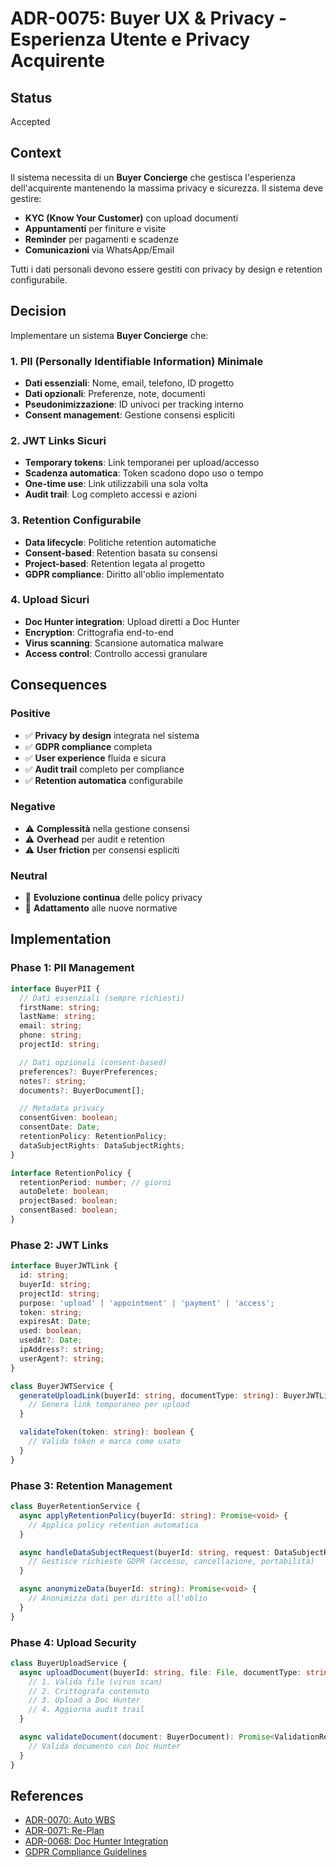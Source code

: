 # ADR-0075: Buyer UX & Privacy - Esperienza Utente e Privacy Acquirente

## Status

Accepted

## Context

Il sistema necessita di un **Buyer Concierge** che gestisca l'esperienza dell'acquirente mantenendo la massima privacy e sicurezza. Il sistema deve gestire:

- **KYC (Know Your Customer)** con upload documenti
- **Appuntamenti** per finiture e visite
- **Reminder** per pagamenti e scadenze
- **Comunicazioni** via WhatsApp/Email

Tutti i dati personali devono essere gestiti con privacy by design e retention configurabile.

## Decision

Implementare un sistema **Buyer Concierge** che:

### 1. **PII (Personally Identifiable Information) Minimale**

- **Dati essenziali**: Nome, email, telefono, ID progetto
- **Dati opzionali**: Preferenze, note, documenti
- **Pseudonimizzazione**: ID univoci per tracking interno
- **Consent management**: Gestione consensi espliciti

### 2. **JWT Links Sicuri**

- **Temporary tokens**: Link temporanei per upload/accesso
- **Scadenza automatica**: Token scadono dopo uso o tempo
- **One-time use**: Link utilizzabili una sola volta
- **Audit trail**: Log completo accessi e azioni

### 3. **Retention Configurabile**

- **Data lifecycle**: Politiche retention automatiche
- **Consent-based**: Retention basata su consensi
- **Project-based**: Retention legata al progetto
- **GDPR compliance**: Diritto all'oblio implementato

### 4. **Upload Sicuri**

- **Doc Hunter integration**: Upload diretti a Doc Hunter
- **Encryption**: Crittografia end-to-end
- **Virus scanning**: Scansione automatica malware
- **Access control**: Controllo accessi granulare

## Consequences

### Positive

- ✅ **Privacy by design** integrata nel sistema
- ✅ **GDPR compliance** completa
- ✅ **User experience** fluida e sicura
- ✅ **Audit trail** completo per compliance
- ✅ **Retention automatica** configurabile

### Negative

- ⚠️ **Complessità** nella gestione consensi
- ⚠️ **Overhead** per audit e retention
- ⚠️ **User friction** per consensi espliciti

### Neutral

- 🔄 **Evoluzione continua** delle policy privacy
- 🔄 **Adattamento** alle nuove normative

## Implementation

### Phase 1: PII Management

```typescript
interface BuyerPII {
  // Dati essenziali (sempre richiesti)
  firstName: string;
  lastName: string;
  email: string;
  phone: string;
  projectId: string;

  // Dati opzionali (consent-based)
  preferences?: BuyerPreferences;
  notes?: string;
  documents?: BuyerDocument[];

  // Metadata privacy
  consentGiven: boolean;
  consentDate: Date;
  retentionPolicy: RetentionPolicy;
  dataSubjectRights: DataSubjectRights;
}

interface RetentionPolicy {
  retentionPeriod: number; // giorni
  autoDelete: boolean;
  projectBased: boolean;
  consentBased: boolean;
}
```

### Phase 2: JWT Links

```typescript
interface BuyerJWTLink {
  id: string;
  buyerId: string;
  projectId: string;
  purpose: 'upload' | 'appointment' | 'payment' | 'access';
  token: string;
  expiresAt: Date;
  used: boolean;
  usedAt?: Date;
  ipAddress?: string;
  userAgent?: string;
}

class BuyerJWTService {
  generateUploadLink(buyerId: string, documentType: string): BuyerJWTLink {
    // Genera link temporaneo per upload
  }

  validateToken(token: string): boolean {
    // Valida token e marca come usato
  }
}
```

### Phase 3: Retention Management

```typescript
class BuyerRetentionService {
  async applyRetentionPolicy(buyerId: string): Promise<void> {
    // Applica policy retention automatica
  }

  async handleDataSubjectRequest(buyerId: string, request: DataSubjectRequest): Promise<void> {
    // Gestisce richieste GDPR (accesso, cancellazione, portabilità)
  }

  async anonymizeData(buyerId: string): Promise<void> {
    // Anonimizza dati per diritto all'oblio
  }
}
```

### Phase 4: Upload Security

```typescript
class BuyerUploadService {
  async uploadDocument(buyerId: string, file: File, documentType: string): Promise<UploadResult> {
    // 1. Valida file (virus scan)
    // 2. Crittografa contenuto
    // 3. Upload a Doc Hunter
    // 4. Aggiorna audit trail
  }

  async validateDocument(document: BuyerDocument): Promise<ValidationResult> {
    // Valida documento con Doc Hunter
  }
}
```

## References

- [ADR-0070: Auto WBS](./ADR-0070-auto-wbs.md)
- [ADR-0071: Re-Plan](./ADR-0071-re-plan.md)
- [ADR-0068: Doc Hunter Integration](./ADR-0068-doc-hunter.md)
- [GDPR Compliance Guidelines](https://gdpr.eu/)
